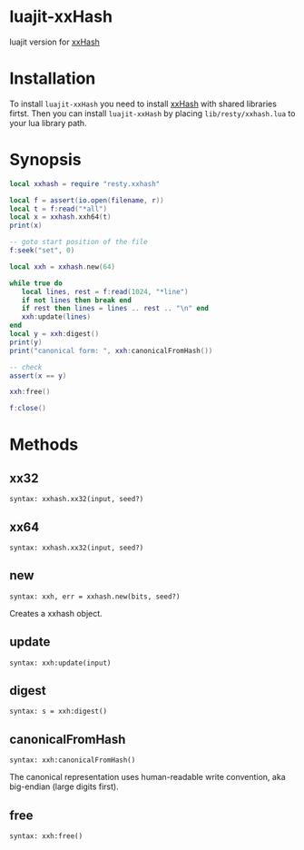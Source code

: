 # luajit-xxHash
luajit version for [xxHash](http://cyan4973.github.io/xxHash/)

Installation
============
To install `luajit-xxHash` you need to install
[xxHash](https://github.com/Cyan4973/xxHash)
with shared libraries firtst.
Then you can install `luajit-xxHash` by placing `lib/resty/xxhash.lua` to
your lua library path.

Synopsis
========
```lua
local xxhash = require "resty.xxhash"

local f = assert(io.open(filename, r))
local t = f:read("*all")
local x = xxhash.xxh64(t)
print(x)

-- goto start position of the file
f:seek("set", 0)

local xxh = xxhash.new(64)

while true do
   local lines, rest = f:read(1024, "*line")
   if not lines then break end
   if rest then lines = lines .. rest .. "\n" end
   xxh:update(lines)
end
local y = xxh:digest()
print(y)
print("canonical form: ", xxh:canonicalFromHash())

-- check
assert(x == y)

xxh:free()

f:close()
```

Methods
=======

xx32
----
`syntax: xxhash.xx32(input, seed?)`

xx64
----
`syntax: xxhash.xx32(input, seed?)`

new
---
`syntax: xxh, err = xxhash.new(bits, seed?)`

Creates a xxhash object. 

update
------
`syntax: xxh:update(input)`

digest
------
`syntax: s = xxh:digest()`

canonicalFromHash
-----------------
`syntax: xxh:canonicalFromHash()`

The canonical representation uses human-readable write convention,
aka big-endian (large digits first).

free
----
`syntax: xxh:free()`

